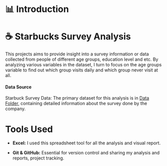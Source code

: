 # 📊 Introduction

# ☕️ Starbucks Survey Analysis

This projects aims to provide insight into a survey information or data collected from people of different age groups, education level and etc. By analyzing various variables in the dataset, I turn to focus on the age groups variable to find out which group visits daily and which group never visit at all.

#### Data Source

Starbuck Survey Data: The primary dataset for this analysis is in [Data Folder](Data), containing detailed information about the survey done by the company.

# Tools Used

- **Excel:** I used this spreadsheet tool for all the analysis and visual report.

- **Git & GitHub:** Essential for version control and sharing my analysis and reports, project tracking.

